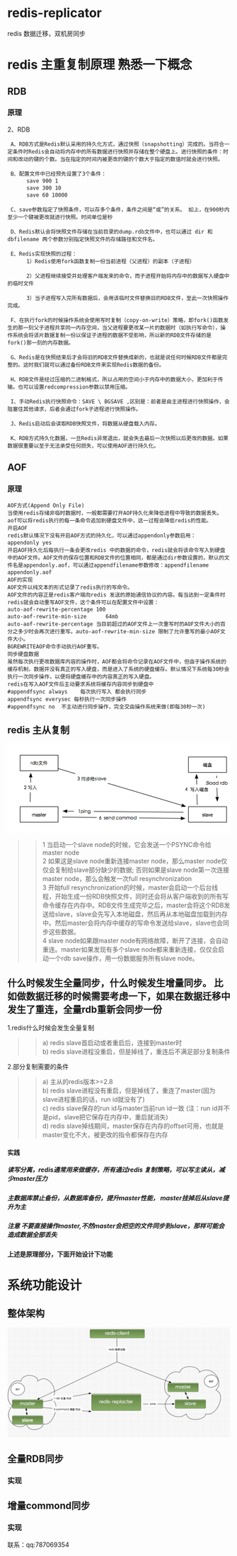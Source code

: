 # redis-replicator
 redis 数据迁移，双机房同步
# redis 主重复制原理 熟悉一下概念
## RDB
### 原理
2、RDB
     
     A、RDB方式是Redis默认采用的持久化方式，通过快照（snapshotting）完成的。当符合一定条件时Redis会自动将内存中的所有数据进行快照并存储在整个硬盘上。进行快照的条件：时间和改动的键的个数。当在指定的时间内被更改的键的个数大于指定的数值时就会进行快照。
     
     B、配置文件中已经预先设置了3个条件：        
          save 900 1        
          save 300 10       
          save 60 10000

     C、save参数指定了快照条件，可以存多个条件，条件之间是“或”的关系。 如上，在900秒内至少一个键被更改就进行快照。时间单位是秒

     D、Redis默认会将快照文件存储在当前目录的dump.rdb文件中，也可以通过 dir 和 dbfilename 两个参数分别指定快照文件的存储路径和文件名。

     E、Redis实现快照的过程：
          1）Redis使用fork函数复制一份当前进程（父进程）的副本（子进程）
     
          2）父进程继续接受并处理客户端发来的命令，而子进程开始将内存中的数据写入硬盘中的临时文件

          3）当子进程写入完所有数据后，会用该临时文件替换旧的RDB文件，至此一次快照操作完成。

     F、在执行fork的时候操作系统会使用写时复制（copy-on-write）策略，即fork()函数发生的那一刻父子进程共享同一内存空间，当父进程要更改某一片的数据时（如执行写命令），操作系统会将该片数据复制一份以保证子进程的数据不受影响，所以新的RDB文件存储的是fork()那一刻的内存数据。

     G、Redis是在快照结束后才会将旧的RDB文件替换成新的，也就是说任何时候RDB文件都是完整的。这时我们就可以通过备份RDB文件来实现Redis数据的备份。
     
     H、RDB文件是经过压缩的二进制格式，所以占用的空间小于内存中的数据大小，更加利于传输。也可以设置redcompression参数以禁用压缩。

     I、手动Redis执行快照命令：SAVE \ BGSAVE ,区别是：前者是由主进程进行快照操作，会阻塞住其他请求，后者会通过fork子进程进行快照操作。
     
     J、Redis启动后会读取RDB快照文件，将数据从硬盘载入内存。

     K、RDB方式持久化数据，一旦Redis异常退出，就会失去最后一次快照以后更改的数据。如果数据很重要以至于无法承受任何损失，可以使用AOF进行持久化。    
## AOF
### 原理

    AOF方式(Append Only File)     
    当使用redis存储非临时数据时，一般都需要打开AOF持久化来降低进程中导致的数据丢失。aof可以将redis执行的每一条命令追加到硬盘文件中，这一过程会降低redis的性能。
    开启AOF
    redis默认情况下没有开启AOF方式的持久化，可以通过appendonly参数启用：
    appendonly yes
    开启AOF持久化后每执行一条会更改redis 中的数据的命令，redis就会将该命令写入到硬盘中的AOF文件。AOF文件的保存位置和RDB文件的位置相同，都是通过dir参数设置的，默认的文件名是appendonly.aof，可以通过appendfilename参数修改：appendfilename  appendonly.aof
    AOF的实现  
    AOF文件以纯文本的形式记录了redis执行的写命令。
    AOF文件的内容正是redis客户端向redis 发送的原始通信协议的内容。每当达到一定条件时redis就会自动重写AOF文件，这个条件可以在配置文件中设置：
    auto-aof-rewrite-percentage 100
    auto-aof-rewrite-min-size      64mb
    auto-aof-rewrite-percentage 当目前超过的AOF文件上一次重写时的AOF文件大小的百分之多少时会再次进行重写。auto-aof-rewrite-min-size 限制了允许重写的最小AOF文件大小。
    BGREWRITEAOF命令手动执行AOF重写。
    同步硬盘数据
    虽然每次执行更改数据库内容的操作时，AOF都会将命令记录在AOF文件中，但由于操作系统的缓存机制，数据并没有真正的写入硬盘，而是进入了系统的硬盘缓存。默认情况下系统每30秒会执行一次同步操作，以便将硬盘缓存中的内容真正的写入硬盘。
    redis在写入AOF文件后主动要求系统将缓存内容同步到硬盘中
    #appendfsync always    ​每次执行写入 都会执行同步
    appendfsync everysec 每秒执行一次同步操作
    #appendfsync no  不主动进行同步操作，完全交由操作系统来做(即每30秒一次​)



## redis 主从复制
![Alt text](https://github.com/smartxing/imageflod/blob/master/redisfullsync.png)
>> 1 当启动一个slave node的时候，它会发送一个PSYNC命令给master node    
>> 2 如果这是slave node重新连接master node，那么master node仅仅会复制给slave部分缺少的数据; 否则如果是slave node第一次连接master node，那么会触发一次full resynchronization    
>> 3 开始full resynchronization的时候，master会启动一个后台线程，开始生成一份RDB快照文件，同时还会将从客户端收到的所有写命令缓存在内存中。RDB文件生成完毕之后，master会将这个RDB发送给slave，slave会先写入本地磁盘，然后再从本地磁盘加载到内存中。然后master会将内存中缓存的写命令发送给slave，slave也会同步这些数据。    
>> 4 slave node如果跟master node有网络故障，断开了连接，会自动重连。master如果发现有多个slave node都来重新连接，仅仅会启动一个rdb save操作，用一份数据服务所有slave node。    
## 什么时候发生全量同步，什么时候发生增量同步。 比如做数据迁移的时候需要考虑一下，如果在数据迁移中发生了重连，全量rdb重新会同步一份    
1.redis什么时候会发生全量复制     
>> a) redis slave首启动或者重启后，连接到master时    
>> b) redis slave进程没重启，但是掉线了，重连后不满足部分复制条件    

2.部分复制需要的条件    
>> a) 主从的redis版本>=2.8     
>> b) redis slave进程没有重启，但是掉线了，重连了master(因为slave进程重启的话，run id就没有了)    
>> c) redis slave保存的run id与master当前run id一致 (注：run id并不是pid，slave把它保存在内存中，重启就消失)    
>> d) redis slave掉线期间，master保存在内存的offset可用，也就是master变化不大，被更改的指令都保存在内存    
#### 实践
##### 读写分离，redis通常用来做缓存，所有通过redis 复制策略，可以写主读从，减少master压力
##### 主数据库禁止备份，从数据库备份，提升master性能， master挂掉后从slave提升为主  
##### 注意 不要直接操作master,不然master会把空的文件同步到slave，那样可能会造成数据全部丢失

#### 上述是原理部分，下面开始设计下功能
# 系统功能设计
## 整体架构
![Alt text](https://github.com/smartxing/imageflod/blob/master/dcsysnc.png)

## 全量RDB同步
### 实现
## 增量commond同步
### 实现



联系：qq:787069354
